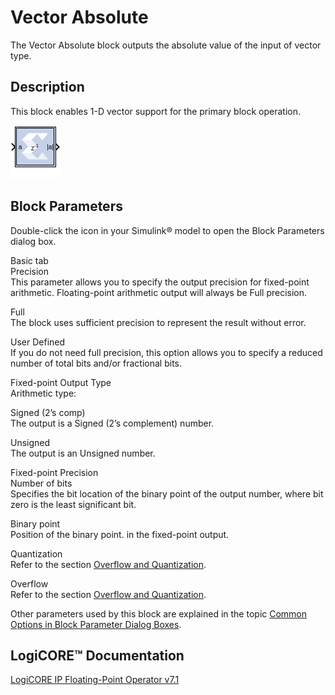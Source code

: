 # Vector Absolute

The Vector Absolute block outputs the absolute value of the input of
vector type.

## Description

This block enables 1-D vector support for the primary block operation.

![](./Images/block.png)

## Block Parameters

Double-click the icon in your Simulink® model to open the Block
Parameters dialog box.

Basic tab  
Precision  
This parameter allows you to specify the output precision for
fixed-point arithmetic. Floating-point arithmetic output will always be
Full precision.

Full  
The block uses sufficient precision to represent the result without
error.

User Defined  
If you do not need full precision, this option allows you to specify a
reduced number of total bits and/or fractional bits.

Fixed-point Output Type  
Arithmetic type:

Signed (2’s comp)  
The output is a Signed (2’s complement) number.

Unsigned  
The output is an Unsigned number.

Fixed-point Precision  
Number of bits  
Specifies the bit location of the binary point of the output number,
where bit zero is the least significant bit.

Binary point  
Position of the binary point. in the fixed-point output.

Quantization  
Refer to the section [Overflow and
Quantization](common-options-in-block-parameter-dialog-boxes-aa1032308.html#val1538085362909__aa1032322).

Overflow  
Refer to the section [Overflow and
Quantization](common-options-in-block-parameter-dialog-boxes-aa1032308.html#val1538085362909__aa1032322).

Other parameters used by this block are explained in the topic [Common
Options in Block Parameter Dialog
Boxes](common-options-in-block-parameter-dialog-boxes-aa1032308.html).

## LogiCORE™ Documentation

[LogiCORE IP Floating-Point Operator
v7.1](https://www.xilinx.com/support/documentation/ip_documentation/floating_point/v7_1/pg060-floating-point.pdf)
